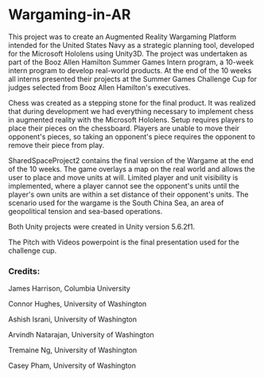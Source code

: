 # Wargaming-in-AR

This project was to create an Augmented Reality Wargaming Platform intended for the United States Navy as a strategic planning tool, developed for the Microsoft Hololens using Unity3D. The project was undertaken as part of the Booz Allen Hamilton Summer Games Intern program, a 10-week intern program to develop real-world products. At the end of the 10 weeks all interns presented their projects at the Summer Games Challenge Cup for judges selected from Booz Allen Hamilton's executives.

Chess was created as a stepping stone for the final product. It was realized that during development we had everything necessary to implement chess in augmented reality with the Microsoft Hololens. Setup requires players to place their pieces on the chessboard. Players are unable to move their opponent's pieces, so taking an opponent's piece requires the opponent to remove their piece from play.

SharedSpaceProject2 contains the final version of the Wargame at the end of the 10 weeks. The game overlays a map on the real world and allows the user to place and move units at will. Limited player and unit visibility is implemented, where a player cannot see the opponent's units until the player's own units are within a set distance of their opponent's units. The scenario used for the wargame is the South China Sea, an area of geopolitical tension and sea-based operations.

Both Unity projects were created in Unity version 5.6.2f1.

The Pitch with Videos powerpoint is the final presentation used for the challenge cup.

### Credits:

James Harrison, Columbia University

Connor Hughes, University of Washington

Ashish Israni, University of Washington

Arvindh Natarajan, University of Washington

Tremaine Ng, University of Washington

Casey Pham, University of Washington

